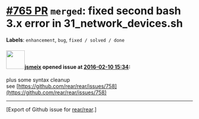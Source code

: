 [\#765 PR](https://github.com/rear/rear/pull/765) `merged`: fixed second bash 3.x error in 31\_network\_devices.sh
==================================================================================================================

**Labels**: `enhancement`, `bug`, `fixed / solved / done`

#### <img src="https://avatars.githubusercontent.com/u/1788608?u=925fc54e2ce01551392622446ece427f51e2f0ce&v=4" width="50">[jsmeix](https://github.com/jsmeix) opened issue at [2016-02-10 15:34](https://github.com/rear/rear/pull/765):

plus some syntax cleanup  
see
[https://github.com/rear/rear/issues/758](https://github.com/rear/rear/issues/758)

------------------------------------------------------------------------

\[Export of Github issue for
[rear/rear](https://github.com/rear/rear).\]
